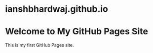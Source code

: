 # ianshbhardwaj.github.io

<!DOCTYPE html>
<html>
<head>
    <title>My GitHub Pages Site</title>
</head>
<body>
    <h1>Welcome to My GitHub Pages Site</h1>
    <p>This is my first GitHub Pages site.</p>
</body>
</html>
